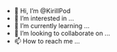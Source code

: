 - 👋 Hi, I’m @KirillPod
- 👀 I’m interested in ...
- 🌱 I’m currently learning ...
- 💞️ I’m looking to collaborate on ...
- 📫 How to reach me ...

<!---
KirillPod/KirillPod is a ✨ special ✨ repository because its `README.md` (this file) appears on your GitHub profile.
You can click the Preview link to take a look at your changes.
--->
